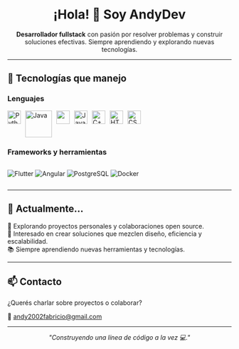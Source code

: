 <h1 align="center">¡Hola! 👋 Soy AndyDev</h1>

<p align="center">
  <b>Desarrollador fullstack</b> con pasión por resolver problemas y construir soluciones efectivas. Siempre aprendiendo y explorando nuevas tecnologías.
</p>

---

## 🧠 Tecnologías que manejo

### Lenguajes
<div style="display: flex; gap: 10px;">
  
<img src="https://1000marcas.net/wp-content/uploads/2020/11/Python-logo.png" alt="Python" height="30">
<img src="https://images.vexels.com/media/users/3/166401/isolated/preview/b82aa7ac3f736dd78570dd3fa3fa9e24-icono-del-lenguaje-de-programacion-java.png" alt="Java" height="60">
<img src="https://encrypted-tbn0.gstatic.com/images?q=tbn:ANd9GcRuavOOfiTObZOkyvL-_77xIPUxycihgxUkiuh-rm5dCeDZQpkZiW5GNiSrcePQvPG9DHY&usqp=CAU" alt="" height="30">
<img src="https://www.freepnglogos.com/uploads/javascript-png/png-javascript-badge-picture-8.png" alt="JavaScript" height="30">
<img src="https://cdn-icons-png.flaticon.com/512/6132/6132222.png" alt="C++" height="30">
<img src="https://cdn-icons-png.freepik.com/512/5968/5968267.png" alt="HTML5" height="30">
<img src="" alt="CSS" height="30">
</div>

### Frameworks y herramientas
<div style="display: flex; gap: 10px;">
  
![Flutter](https://img.shields.io/badge/-Flutter-02569B?style=flat&logo=flutter&logoColor=white)
![Angular](https://img.shields.io/badge/-Angular-DD0031?style=flat&logo=angular&logoColor=white)
![PostgreSQL](https://img.shields.io/badge/-PostgreSQL-336791?style=flat&logo=postgresql&logoColor=white)
![Docker](https://img.shields.io/badge/-Docker-2496ED?style=flat&logo=docker&logoColor=white)

</div>

---

## 💼 Actualmente...

🚀 Explorando proyectos personales y colaboraciones open source.  
🧩 Interesado en crear soluciones que mezclen diseño, eficiencia y escalabilidad.  
📚 Siempre aprendiendo nuevas herramientas y tecnologías.

---

## 📫 Contacto

¿Querés charlar sobre proyectos o colaborar?

📧 andy2002fabricio@gmail.com  

---

<p align="center">
  <em>"Construyendo una línea de código a la vez 💻."</em>
</p>

